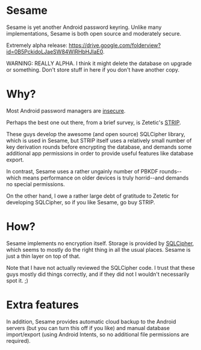 Sesame
======

Sesame is yet another Android password keyring. Unlike many implementations, Sesame is both open source and moderately secure.

Extremely alpha release: https://drive.google.com/folderview?id=0B5PckidoLJaeSW84WlRHbHJIaE0.

WARNING: REALLY ALPHA. I think it might delete the database on upgrade or something. Don't store stuff in here if you don't have another copy. 

# Why?

Most Android password managers are [insecure](https://media.blackhat.com/bh-eu-12/Belenko/bh-eu-12-Belenko-Password_Encryption-Slides.pdf). 

Perhaps the best one out there, from a brief survey, is Zetetic's [STRIP](https://play.google.com/store/apps/details?id=net.zetetic.strip). 

These guys develop the awesome (and open source) SQLCipher library, which is used in Sesame, but STRIP itself uses a relatively small number of key derivation rounds before encrypting the database, and demands some additional app permissions in order to provide useful features like database export. 

In contrast, Sesame uses a rather ungainly number of PBKDF rounds--which means performance on older devices is truly horrid--and demands no special permissions. 

On the other hand, I owe a rather large debt of gratitude to Zetetic for developing SQLCipher, so if you like Sesame, go buy STRIP. 

# How?

Sesame implements no encryption itself. Storage is provided by [SQLCipher](http://sqlcipher.net/design), which seems to mostly do the right thing in all the usual places. Sesame is just a thin layer on top of that. 

Note that I have not actually reviewed the SQLCipher code. I trust that these guys mostly did things correctly, and if they did not I wouldn't necessarily spot it. ;) 

# Extra features

In addition, Sesame provides automatic cloud backup to the Android servers (but you can turn this off if you like) and manual database import/export (using Android Intents, so no additional file permissions are required). 
